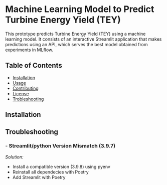 # Machine Learning Model to Predict Turbine Energy Yield (TEY)

This prototype predicts Turbine Energy Yield (TEY) using a machine learning model. It consists of an interactive Streamlit application that makes predictions using an API, which serves the best model obtained from experiments in MLflow.


## Table of Contents

- [Installation](#installation)
- [Usage](#usage)
- [Contributing](#contributing)
- [License](#license)
- [Trobleshooting](#troubleshooting)
## Installation

## Troubleshooting

### - Streamlit/python Version Mismatch (3.9.7)

*Solution:*

- Install a compatible version (3.9.8) using pyenv
- Reinstall all dependecies with Poetry
-  Add Streamlit with Poetry